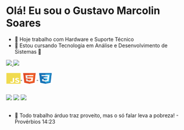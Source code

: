 # Olá! Eu sou o Gustavo Marcolin Soares

- 💼 Hoje trabalho com Hardware e Suporte Técnico
- 🎒 Estou cursando Tecnologia em Análise e Desenvolvimento de Sistemas 🌱

<div>
  <a href="https//github.com/Gust4av0">
  <img height="180em" src="https://github-readme-stats.vercel.app/api?username=Gust4av0&show_icons=true$theme=dracula&include_all_commits=true&count_private=true"/>
  <img height="180em" src="https://github-readme-stats.vercel.app/api/top-langs/?username=Gust4av0&layout=compact&langs_count=16&theme=dracula"/>
</div>

<div style="display: inline_block"><br>
  <img align="center" alt="Rafa-Js" height="30" width="40" src="https://raw.githubusercontent.com/devicons/devicon/master/icons/javascript/javascript-plain.svg">
  <img align="center" alt="Rafa-HTML" height="30" width="40" src="https://raw.githubusercontent.com/devicons/devicon/master/icons/html5/html5-original.svg">
  <img align="center" alt="Rafa-CSS" height="30" width="40" src="https://raw.githubusercontent.com/devicons/devicon/master/icons/css3/css3-original.svg">
</div>

##

<div>
  <a href = "mailto:gustavomarcolin2005@gmail.com"><img src="https://img.shields.io/badge/-Gmail-%23333?style=for-the-badge&logo=gmail&logoColor=white" target="_blank"></a>
  <a href="https://www.linkedin.com/in/gustavo-marcolin-soares-b07ab42b0/" target="_blank"><img src="https://img.shields.io/badge/-LinkedIn-%230077B5?style=for-the-badge&logo=linkedin&logoColor=white" target="_blank"></a> 
  <a href="wa.link/679c4y" target="_blank"><img src="https://img.shields.io/badge/WhatsApp-25D366?style=for-the-badge&logo=whatsapp&logoColor=white" target="_blank"></a> 
  
</div>

##

- 📖 Todo trabalho árduo traz proveito, mas o só falar leva a pobreza! - Provérbios 14:23
